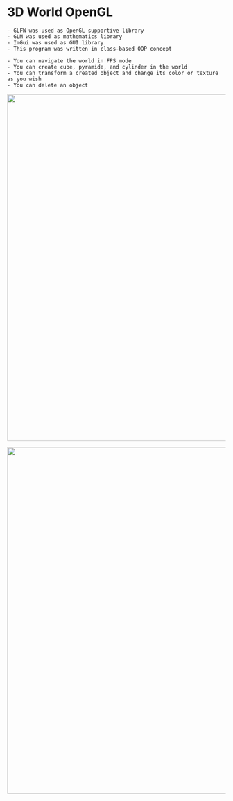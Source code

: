 # 3D World OpenGL

    - GLFW was used as OpenGL supportive library
    - GLM was used as mathematics library
    - ImGui was used as GUI library
    - This program was written in class-based OOP concept
    
    - You can navigate the world in FPS mode
    - You can create cube, pyramide, and cylinder in the world
    - You can transform a created object and change its color or texture as you wish
    - You can delete an object 

<p align="center">
<img src="https://user-images.githubusercontent.com/72643454/194729908-e21176d3-f1db-4695-a56b-7caf641ac5b5.JPG" width="800" height="800">
</p>

<p align="center">
<img src="https://user-images.githubusercontent.com/72643454/194729909-4ffb1f41-344e-4aca-9c2a-a87d5b2c327e.JPG" width="800" height="800">
</p>
